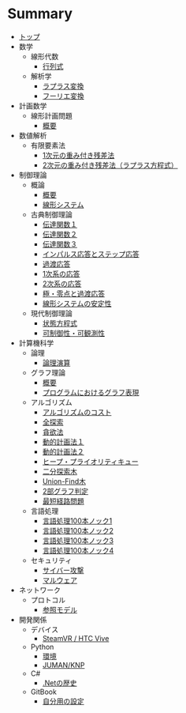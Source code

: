 # Summary

* [トップ](README.md)
* 数学
  * 線形代数
    * [行列式](mathematics/linear_algebra/determinant.md)
  * 解析学
    * [ラプラス変換](mathematics/analysis/laplace_transform.md)
    * [フーリエ変換](mathematics/analysis/fourier_transform.md)
* 計画数学
  * 線形計画問題
    * [概要](mathematical_programming/linear/intro.md)
* 数値解析
  * 有限要素法
    * [1次元の重み付き残差法](numerical_analysis/finite_element_method/1-dimention.md)
    * [2次元の重み付き残差法（ラプラス方程式）](numerical_analysis/finite_element_method/laplaces_equation.md)
* 制御理論
  * 概論
    * [概要](control/abstract/intro.md)
    * [線形システム](control/abstract/linear_system.md)
  * 古典制御理論
    * [伝達関数１](control/classical/transfer_function1.md)
    * [伝達関数２](control/classical/transfer_function2.md)
    * [伝達関数３](control/classical/transfer_function3.md)
    * [インパルス応答とステップ応答](control/classical/impulse_step_response.md)
    * [過渡応答](control/classical/transient_response.md)
    * [1次系の応答](control/classical/first_order_system.md)
    * [2次系の応答](control/classical/second_order_system.md)
    * [極・零点と過渡応答](control/classical/pole_zero.md)
    * [線形システムの安定性](control/classical/stability.md)
  * 現代制御理論
    * [状態方程式](control/modern/state_space_equation.md)
    * [可制御性・可観測性](control/modern/controllability_observability.md)
* 計算機科学
  * 論理
    * [論理演算](computer_science/logic/operation.md)
  * グラフ理論
    * [概要](computer_science/graph_theory/intro.md)
    * [プログラムにおけるグラフ表現](computer_science/graph_theory/graph_expression.md)
  * アルゴリズム
    * [アルゴリズムのコスト](computer_science/algorithm/execution_cost.md)
    * [全探索](computer_science/algorithm/exhaustive_search.md)
    * [貪欲法](computer_science/algorithm/greedy.md)
    * [動的計画法１](computer_science/algorithm/dynamic_programming1.md)
    * [動的計画法２](computer_science/algorithm/dynamic_programming2.md)
    * [ヒープ・プライオリティキュー](computer_science/algorithm/heap.md)
    * [二分探索木](computer_science/algorithm/binary_search_tree.md)
    * [Union-Find木](computer_science/algorithm/union_find_tree.md)
    * [2部グラフ判定](computer_science/algorithm/bipartite_graph.md)
    * [最短経路問題](computer_science/algorithm/shortest_path.md)
  * 言語処理
    * [言語処理100本ノック1](computer_science/language_processing/nlp100_1.md)
    * [言語処理100本ノック2](computer_science/language_processing/nlp100_2.md)
    * [言語処理100本ノック3](computer_science/language_processing/nlp100_3.md)
    * [言語処理100本ノック4](computer_science/language_processing/nlp100_4.md)
  * セキュリティ
    * [サイバー攻撃](computer_science/security/cyber-terrorism.md)
    * [マルウェア](computer_science/security/malware.md)
* ネットワーク
  * プロトコル
    * [参照モデル](network/protocol/reference_model.md)
* 開発関係
  * デバイス
    * [SteamVR / HTC Vive](develop/device/steamvr_vive.md)
  * Python
    * [環境](develop/python/environment.md)
    * [JUMAN/KNP](develop/python/juman_knp.md)
  * C#
    * [.Netの歴史](develop/cs/dotnet_history.md)
  * GitBook
    * [自分用の設定](develop/gitbook/my_setting.md)